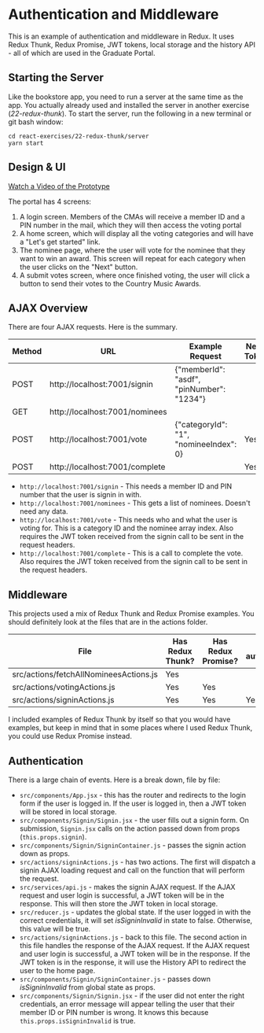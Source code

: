 # Authentication and Middleware

This is an example of authentication and middleware in Redux. It uses Redux Thunk, Redux Promise, JWT tokens, local storage and the history API - all of which are used in the Graduate Portal.

## Starting the Server

Like the bookstore app, you need to run a server at the same time as the app. You actually already used and installed the server in another exercise (_22-redux-thunk_). To start the server, run the following in a new terminal or git bash window:

```
cd react-exercises/22-redux-thunk/server
yarn start
```

## Design & UI

[Watch a Video of the Prototype](https://www.screencast.com/t/1c0ejJFegjq)

The portal has 4 screens:

1. A login screen. Members of the CMAs will receive a member ID and a PIN number in the mail, which they will then access the voting portal
2. A home screen, which will display all the voting categories and will have a "Let's get started" link.
3. The nominee page, where the user will vote for the nominee that they want to win an award. This screen will repeat for each category when the user clicks on the "Next" button.
4. A submit votes screen, where once finished voting, the user will click a button to send their votes to the Country Music Awards.

## AJAX Overview

There are four AJAX requests. Here is the summary.

| Method | URL                            | Example Request                           | Needs Token? |
| ------ | ------------------------------ | ----------------------------------------- | ------------ |
| POST   | http://localhost:7001/signin   | {"memberId": "asdf", "pinNumber": "1234"} |              |
| GET    | http://localhost:7001/nominees |                                           |              |
| POST   | http://localhost:7001/vote     | {"categoryId": "1", "nomineeIndex": 0}    | Yes          |
| POST   | http://localhost:7001/complete |                                           | Yes          |

- `http://localhost:7001/signin` - This needs a member ID and PIN number that the user is signin in with.
- `http://localhost:7001/nominees` - This gets a list of nominees. Doesn't need any data.
- `http://localhost:7001/vote` - This needs who and what the user is voting for. This is a category ID and the nominee array index. Also requires the JWT token received from the signin call to be sent in the request headers.
- `http://localhost:7001/complete` - This is a call to complete the vote. Also requires the JWT token received from the signin call to be sent in the request headers.

## Middleware

This projects used a mix of Redux Thunk and Redux Promise examples. You should definitely look at the files that are in the actions folder.

| File                                   | Has Redux Thunk? | Has Redux Promise? | Has authentication? |
| -------------------------------------- | ---------------- | ------------------ | ------------------- |
| src/actions/fetchAllNomineesActions.js | Yes              |                    |                     |
| src/actions/votingActions.js           | Yes              | Yes                |                     |
| src/actions/signinActions.js           | Yes              | Yes                | Yes                 |

I included examples of Redux Thunk by itself so that you would have examples, but keep in mind that in some places where I used Redux Thunk, you could use Redux Promise instead.

## Authentication

There is a large chain of events. Here is a break down, file by file:

- `src/components/App.jsx` - this has the router and redirects to the login form if the user is logged in. If the user is logged in, then a JWT token will be stored in local storage.
- `src/components/Signin/Signin.jsx` - the user fills out a signin form. On submission, `Signin.jsx` calls on the action passed down from props (`this.props.signin`).
- `src/components/Signin/SigninContainer.js` - passes the signin action down as props.
- `src/actions/signinActions.js` - has two actions. The first will dispatch a signin AJAX loading request and call on the function that will perform the request.
- `src/services/api.js` - makes the signin AJAX request. If the AJAX request and user login is successful, a JWT token will be in the response. This will then store the JWT token in local storage.
- `src/reducer.js` - updates the global state. If the user logged in with the correct credentials, it will set _isSigninInvalid_ in state to false. Otherwise, this value will be true.
- `src/actions/signinActions.js` - back to this file. The second action in this file handles the response of the AJAX request. If the AJAX request and user login is successful, a JWT token will be in the response. If the JWT token is in the response, it will use the History API to redirect the user to the home page.
- `src/components/Signin/SigninContainer.js` - passes down _isSigninInvalid_ from global state as props.
- `src/components/Signin/Signin.jsx` - if the user did not enter the right credentials, an error message will appear telling the user that their member ID or PIN number is wrong. It knows this because `this.props.isSigninInvalid` is true.
